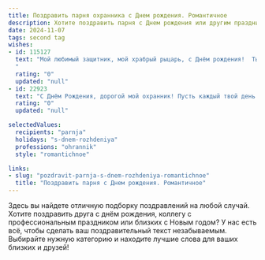 ```yaml
---
title: Поздравить парня охранника c Днем рождения. Романтичное
description: Хотите поздравить парня c Днем рождения или другим праздником? Наш ИИ создаст незабываемое поздравление, а вы обязательно выделитесь среди других.  
date: 2024-11-07
tags: second tag
wishes:
- id: 115127
  text: "Мой любимый защитник, мой храбрый рыцарь, с Днём рождения!  Ты – моя крепость, мой оплот, и сегодня я хочу сказать тебе, как сильно я тебя люблю. Твоя сила и надёжность меня очаровывают, а твоя нежность и забота согревают мою душу. Пусть в твоей жизни будет столько же света и тепла, сколько ты даришь мне.  Счастья тебе, мой дорогой, и долгих лет жизни!
  "
  rating: "0"
  updated: "null"
- id: 22923
  text: "С Днём Рождения, дорогой мой охранник! Пусть каждый твой день будет наполнен не только заботой и ответственностью, но и теплом и улыбками. Твоя профессия – твоя гордость, а ты – моя гордость. Пусть любовь и романтика всегда будут рядом с тобой, делая каждый миг особенным и незабываемым. Счастья, здоровья и успехов тебе в этот прекрасный день и всегда!"
  rating: "0"
  updated: "null"

selectedValues:
  recipients: "parnja"
  holidays: "s-dnem-rozhdeniya"
  professions: "ohrannik"
  style: "romantichnoe"

links:
- slug: "pozdravit-parnja-s-dnem-rozhdeniya-romantichnoe"
  title: "Поздравить парня c Днем рождения. Романтичное"
---
```


Здесь вы найдете отличную подборку поздравлений на любой случай.
Хотите поздравить друга с днём рождения, коллегу с профессиональным праздником или близких с Новым годом? У нас есть всё, чтобы сделать ваш поздравительный текст незабываемым. Выбирайте нужную категорию и находите лучшие слова для ваших близких и друзей!
